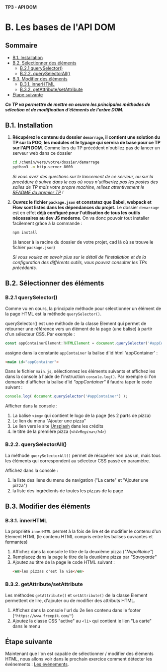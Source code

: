 #### TP3 - API DOM <!-- omit in toc -->
# B. Les bases de l'API DOM <!-- omit in toc -->

## Sommaire <!-- omit in toc -->
- [B.1. Installation](#b1-installation)
- [B.2. Sélectionner des éléments](#b2-sélectionner-des-éléments)
	- [B.2.1 querySelector()](#b21-queryselector)
	- [B.2.2. querySelectorAll()](#b22-queryselectorall)
- [B.3. Modifier des éléments](#b3-modifier-des-éléments)
	- [B.3.1. innerHTML](#b31-innerhtml)
	- [B.3.2. getAttribute/setAttribute](#b32-getattributesetattribute)
- [Étape suivante](#Étape-suivante)

***Ce TP va permettre de mettre en oeuvre les principales méthodes de sélection et de modification d'éléments de l'arbre DOM.***

## B.1. Installation
1. **Récupérez le contenu du dossier `demarrage`, il contient une solution du TP sur la POO, les modules et le typage qui servira de base pour ce TP sur l'API DOM.** Comme lors du TP précédent n'oubliez pas de lancer un serveur web dans ce dossier
	```bash
	cd /chemin/vers/votre/dossier/demarrage
	python3 -m http.server 8000
	```
	*Si vous avez des questions sur le lancement de ce serveur, ou sur la procédure à suivre dans le cas où vous n'utiliseriez pas les postes des salles de TP mais votre propre machine, relisez attentivement le [README du premier TP](../01-premiers-pas-en-js/README.md#Préparatifs) !*

2. **Ouvrez le fichier `package.json` et constatez que Babel, webpack et Flow sont listés dans les dépendances du projet.** Le dossier `demarrage` est en effet **déjà configuré pour l'utilisation de tous les outils nécessaires au dev JS moderne**. On va donc pouvoir tout installer facilement grâce à la commande :
	```bash
	npm install
	```
	(à lancer à la racine du dossier de votre projet, cad là où se trouve le fichier `package.json`)

	*Si vous voulez en savoir plus sur le détail de l'installation et de la configuration des différents outils, vous pouvez consulter les TPs précédents.*

## B.2. Sélectionner des éléments

### B.2.1 querySelector()
Comme vu en cours, la principale méthode pour sélectionner un élément de la page HTML est la méthode `querySelector()`.

querySelector() est une méthode de la classe Element qui permet de retourner une référence vers un élément de la page (une balise) à partir d'un sélecteur CSS. Par exemple :
```js
const appContainerElement:?HTMLElement = document.querySelector('#appContainer');
```
assigne dans la constante `appContainer` la balise d'id html 'appContainer' :
```html
<main id="appContainer">
```

Dans le fichier `main.js`, sélectionnez les éléments suivants et affichez les dans la console à l'aide de l'instruction `console.log()`. Par exemple si l'on demande d'afficher la balise d'id *"appContainer"* il faudra taper le code suivant :
```js
console.log( document.querySelector('#appContainer') );
```

Afficher dans la console :
1. La balise `<img>` qui contient le logo de la page (les 2 parts de pizza)
3. Le lien du menu "Ajouter une pizza"
4. Le lien vers le site [Unsplash](https://unsplash.com/) dans les crédits
5. le titre de la première pizza (*`<h4>Regina</h4>`*)

### B.2.2. querySelectorAll()
La méthode `querySelectorAll()` permet de récupérer non pas un, mais tous les éléments qui correspondent au sélecteur CSS passé en paramètre.

Affichez dans la console :
1. la liste des liens du menu de navigation ("La carte" et "Ajouter une pizza")
2. la liste des ingrédients de toutes les pizzas de la page

## B.3. Modifier des éléments
### B.3.1. innerHTML
La propriété `innerHTML` permet à la fois de lire et de modifier le contenu d'un Element HTML (le contenu HTML compris entre les balises ouvrantes et fermantes)

1. Affichez dans la console le titre de la deuxième pizza (*"Napolitaine"*)
2. Remplacez dans la page le titre de la deuxième pizza par *"Savoyarde"*
3. Ajoutez au titre de la page le code HTML suivant :
	```html
	<em>les pizzas c'est la vie</em>
	```

### B.3.2. getAttribute/setAttribute
Les méthodes `getAttribute()` et `setAttribute()` de la classe Element permettent de lire, d'ajouter ou de modifier des attributs HTML.

1. Affichez dans la console l'url du 2e lien contenu dans le footer (`"https://www.freepik.com/"`)
2. Ajoutez la classe CSS "active" au `<li>` qui contient le lien "La carte" dans le menu

## Étape suivante
Maintenant que l'on est capable de sélectionner / modifier des éléments HTML, nous allons voir dans le prochain exercice comment détecter les événements : [Les événements](./C-evenements.md).
